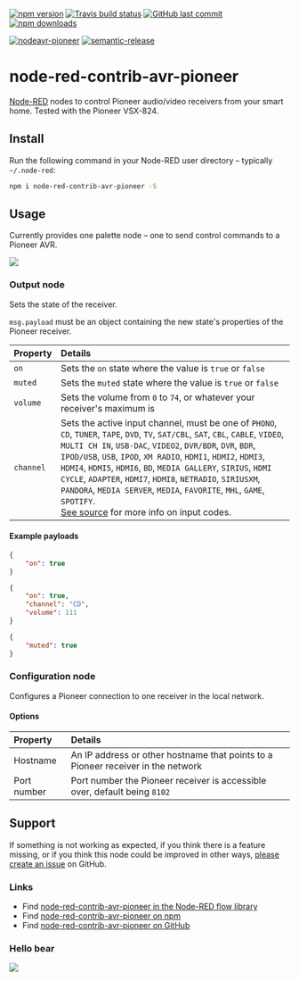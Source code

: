 [![npm version](https://img.shields.io/npm/v/node-red-contrib-avr-pioneer.svg)](https://www.npmjs.com/package/node-red-contrib-avr-pioneer)
[![Travis build status](https://img.shields.io/travis/mattmattmatt/node-red-contrib-avr-pioneer/master.svg)](https://travis-ci.org/mattmattmatt/node-red-contrib-avr-pioneer)
[![GitHub last commit](https://img.shields.io/github/last-commit/mattmattmatt/node-red-contrib-avr-pioneer.svg)](https://github.com/mattmattmatt/node-red-contrib-avr-pioneer)
[![npm downloads](https://img.shields.io/npm/dt/node-red-contrib-avr-pioneer.svg)](https://www.npmjs.com/package/node-red-contrib-avr-pioneer)

[![nodeavr-pioneer](https://img.shields.io/badge/Node--RED-avr--pioneer-ee0077.svg)](https://flows.nodered.org/node/node-red-contrib-avr-pioneer)
[![semantic-release](https://img.shields.io/badge/%20%20%F0%9F%93%A6%F0%9F%9A%80-semantic--release-e10079.svg)](https://github.com/semantic-release/semantic-release)

# node-red-contrib-avr-pioneer

[Node-RED](http://nodered.org) nodes to control Pioneer audio/video receivers from your smart home. Tested with the Pioneer VSX-824.


## Install

Run the following command in your Node-RED user directory – typically `~/.node-red`:

```bash
npm i node-red-contrib-avr-pioneer -S
```

## Usage

Currently provides one palette node – one to send control commands to a Pioneer AVR.

![](https://cldup.com/T5692bE_OT.png)


### Output node

Sets the state of the receiver.

`msg.payload` must be an object containing the new state's properties of the Pioneer receiver.

| Property | Details |
| :---| :---|
| `on`   | Sets the `on` state where the value is `true` or `false` |
| `muted`   | Sets the `muted` state where the value is `true` or `false` |
| `volume`   | Sets the volume from `0` to `74`, or whatever your receiver's maximum is |
| `channel` | Sets the active input channel, must be one of `PHONO`, `CD`, `TUNER`, `TAPE`, `DVD`, `TV`, `SAT/CBL`, `SAT`, `CBL`, `CABLE`, `VIDEO`, `MULTI CH IN`, `USB-DAC`, `VIDEO2`, `DVR/BDR`, `DVR`, `BDR`, `IPOD/USB`, `USB`, `IPOD`, `XM RADIO`, `HDMI1`, `HDMI2`, `HDMI3`, `HDMI4`, `HDMI5`, `HDMI6`, `BD`, `MEDIA GALLERY`, `SIRIUS`, `HDMI CYCLE`, `ADAPTER`, `HDMI7`, `HDMI8`, `NETRADIO`, `SIRIUSXM`, `PANDORA`, `MEDIA SERVER`, `MEDIA`, `FAVORITE`, `MHL`, `GAME`, `SPOTIFY`.<br> [See source](https://github.com/mattmattmatt/node-red-contrib-avr-pioneer/blob/master/src/PioneerAvrOut.js#L5) for more info on input codes. |

#### Example payloads

```JSON
{
    "on": true
}
```
```JSON
{
    "on": true,
    "channel": "CD",
    "volume": 111
}
```
```JSON
{
    "muted": true
}
```

<!--
### Input node

Returns the current state of the selected Yeelight device.

`msg.payload` is an object containing the current state of the selected Yeelight device.

The node will listen to changes of the connected Yeelight and send a message whenever a change is detected. The `payload` property of the message will be set to the new state of the Yeelight.

Additionally, a fresh state can be requested from the connected Yeelight by sending a message to the node. The `payload` property of the message will be overwritten with the state of the Yeelight. All other properties of the `msg` are preserved.

#### Example payload
```JSON
{
    "state": {
        "on": false,
        "bri": 255,
        "colormode": "rgb",
        "hex": "#ff1500",
        "hue": 913,
        "sat": 255
    },
    "name": "Closet",
    "raw": {
        "name": "Closet",
        "power": "off",
        "bright": "100",
        "rgb": "16717056",
        "ct": "4244",
        "hue": "0",
        "sat": "100",
        "color_mode": "1",
        "delayoff": "0",
        "flowing": "0",
        "flow_params": "0,1,10000,1,16711680,69,33000,1,16711882,34,39000,1,16744704,17,34000,1,16711680,61",
        "music_on": "0"
    }
}
```

The `raw` property of `msg.payload` contains the raw state information retrieved from the Yeelight for advanced usage.  
Note that value scales are not compatible with _node-red-contrib-node-hue_, and that `hue` value and `rgb` value will not match since only the correct color per `color_mode` is returned by the lamp. -->


### Configuration node

Configures a Pioneer connection to one receiver in the local network.

#### Options

| Property | Details |
| :--- | :--- |
| Hostname | An IP address or other hostname that points to a Pioneer receiver in the network |
| Port number | Port number the Pioneer receiver is accessible over, default being `8102` |

## Support
If something is not working as expected, if you think there is a feature missing, or if you think this node could be improved in other ways, [please create an issue](https://github.com/mattmattmatt/node-red-contrib-avr-pioneer/issues) on GitHub.

### Links

 - Find [node-red-contrib-avr-pioneer in the Node-RED flow library](https://flows.nodered.org/node/node-red-contrib-avr-pioneer)
 - Find  [node-red-contrib-avr-pioneer on npm](https://www.npmjs.com/package/node-red-contrib-avr-pioneer)
 - Find [node-red-contrib-avr-pioneer on GitHub](https://github.com/mattmattmatt/node-red-contrib-avr-pioneer)

### Hello bear
![](https://www.reactiongifs.com/r/hello-bear.gif)

